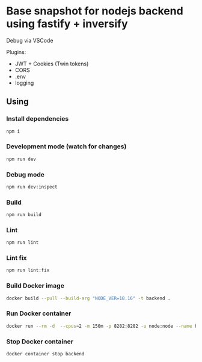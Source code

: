 # Base snapshot for nodejs backend using fastify + inversify

Debug via VSCode

Plugins:

* JWT + Cookies (Twin tokens)
* CORS
* .env
* logging

## Using

### Install dependencies

```bash
npm i
```

### Development mode (watch for changes)

```bash
npm run dev
```

### Debug mode

```bash
npm run dev:inspect
```

### Build

```bash
npm run build
```

### Lint

```bash
npm run lint
```

### Lint fix

```bash
npm run lint:fix
```

### Build Docker image

```bash
docker build --pull --build-arg "NODE_VER=18.16" -t backend .
```

### Run Docker container

```bash
docker run --rm -d  --cpus=2 -m 150m -p 8282:8282 -u node:node --name backend backend
```

### Stop Docker container

```bash
docker container stop backend
```
